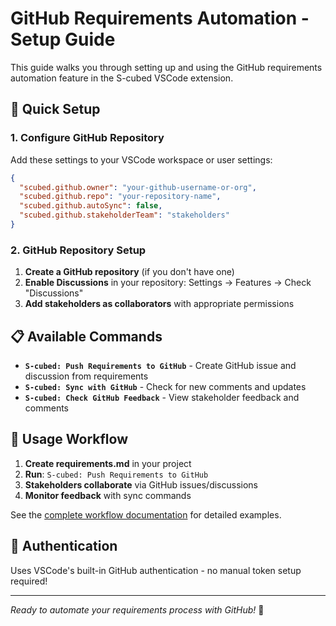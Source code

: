 # GitHub Requirements Automation - Setup Guide

This guide walks you through setting up and using the GitHub requirements automation feature in the S-cubed VSCode extension.

## 🚀 Quick Setup

### 1. Configure GitHub Repository

Add these settings to your VSCode workspace or user settings:

```json
{
  "scubed.github.owner": "your-github-username-or-org",
  "scubed.github.repo": "your-repository-name",
  "scubed.github.autoSync": false,
  "scubed.github.stakeholderTeam": "stakeholders"
}
```

### 2. GitHub Repository Setup

1. **Create a GitHub repository** (if you don't have one)
2. **Enable Discussions** in your repository: Settings → Features → Check "Discussions"
3. **Add stakeholders as collaborators** with appropriate permissions

## 📋 Available Commands

- **`S-cubed: Push Requirements to GitHub`** - Create GitHub issue and discussion from requirements
- **`S-cubed: Sync with GitHub`** - Check for new comments and updates
- **`S-cubed: Check GitHub Feedback`** - View stakeholder feedback and comments

## 🎯 Usage Workflow

1. **Create requirements.md** in your project
2. **Run**: `S-cubed: Push Requirements to GitHub`
3. **Stakeholders collaborate** via GitHub issues/discussions
4. **Monitor feedback** with sync commands

See the [complete workflow documentation](GITHUB-REQUIREMENTS-WORKFLOW.md) for detailed examples.

## 🔐 Authentication

Uses VSCode's built-in GitHub authentication - no manual token setup required!

---

*Ready to automate your requirements process with GitHub!* 🚀